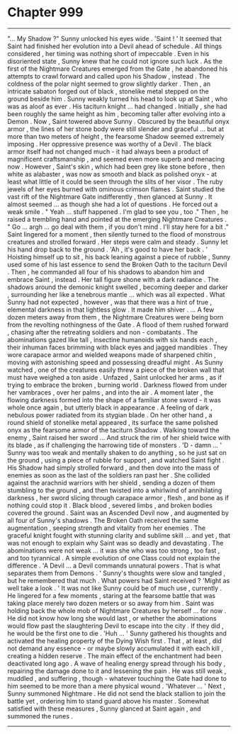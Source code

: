 
# Chapter 999


---

"... My Shadow ?"
Sunny unlocked his eyes wide .
'Saint ! '
It seemed that Saint had finished her evolution into a Devil ahead of schedule . All things considered , her timing was nothing short of impeccable .
Even in his disoriented state , Sunny knew that he could not ignore such luck .
As the first of the Nightmare Creatures emerged from the Gate , he abandoned his attempts to crawl forward and called upon his Shadow , instead .
The coldness of the polar night seemed to grow slightly darker . Then , an intricate sabaton forged out of black , stonelike metal stepped on the ground beside him .
Sunny weakly turned his head to look up at Saint , who was as aloof as ever .
His taciturn knight ... had changed .
Initially , she had been roughly the same height as him , becoming taller after evolving into a Demon . Now , Saint towered above Sunny . Obscured by the beautiful onyx armor , the lines of her stone body were still slender and graceful ... but at more than two meters of height , the fearsome Shadow seemed extremely imposing .
Her oppressive presence was worthy of a Devil .
The black armor itself had not changed much - it had always been a product of magnificent craftsmanship , and seemed even more superb and menacing now . However , Saint's skin , which had been grey like stone before , then white as alabaster , was now as smooth and black as polished onyx - at least what little of it could be seen through the slits of her visor .
The ruby jewels of her eyes burned with ominous crimson flames .
Saint studied the vast rift of the Nightmare Gate indifferently , then glanced at Sunny . It almost seemed ... as though she had a lot of questions .
He forced out a weak smile .
" Yeah ... stuff happened . I'm glad to see you , too ."
Then , he raised a trembling hand and pointed at the emerging Nightmare Creatures .
" Go ... argh ... go deal with them , if you don't mind . I'll stay here for a bit ."
Saint lingered for a moment , then silently turned to the flood of monstrous creatures and strolled forward . Her steps were calm and steady .
Sunny let his hand drop back to the ground .
'Ah , it's good to have her back . '
Hoisting himself up to sit , his back leaning against a piece of rubble , Sunny used some of his last essence to send the Broken Oath to the taciturn Devil . Then , he commanded all four of his shadows to abandon him and embrace Saint , instead .
Her tall figure shone with a dark radiance . The shadows around the demonic knight swelled , becoming deeper and darker , surrounding her like a tenebrous mantle ... which was all expected .
What Sunny had not expected , however , was that there was a hint of true , elemental darkness in that lightless glow . It made him shiver .
... A few dozen meters away from them , the Nightmare Creatures were being born from the revolting nothingness of the Gate . A flood of them rushed forward , chasing after the retreating soldiers and non - combatants .
The abominations gazed like tall , insectine humanoids with six hands each , their inhuman faces brimming with black eyes and jagged mandibles . They wore carapace armor and wielded weapons made of sharpened chitin , moving with astonishing speed and possessing dreadful might . As Sunny watched , one of the creatures easily threw a piece of the broken wall that must have weighed a ton aside .
Unfazed , Saint unlocked her arms , as if trying to embrace the broken , burning world . Darkness flowed from under her vambraces , over her palms , and into the air .
A moment later , the flowing darkness formed into the shape of a familiar stone sword - it was whole once again , but utterly black in appearance . A feeling of dark , nebulous power radiated from its stygian blade . On her other hand , a round shield of stonelike metal appeared , its surface the same polished onyx as the fearsome armor of the taciturn Shadow .
Walking toward the enemy , Saint raised her sword ...
And struck the rim of her shield twice with its blade , as if challenging the harrowing tide of monsters .
'D - damn ... '
Sunny was too weak and mentally shaken to do anything , so he just sat on the ground , using a piece of rubble for support , and watched Saint fight .
His Shadow had simply strolled forward , and then dove into the mass of enemies as soon as the last of the soldiers ran past her . She collided against the arachnid warriors with her shield , sending a dozen of them stumbling to the ground , and then twisted into a whirlwind of annihilating darkness , her sword slicing through carapace armor , flesh , and bone as if nothing could stop it .
Black blood , severed limbs , and broken bodies covered the ground .
Saint was an Ascended Devil now , and augmented by all four of Sunny's shadows . The Broken Oath received the same augmentation , seeping strength and vitality from her enemies . The graceful knight fought with stunning clarity and sublime skill ... and yet , that was not enough to explain why Saint was so deadly and devastating .
The abominations were not weak ... it was she who was too strong , too fast , and too tyrannical . A simple evolution of one Class could not explain the difference .
'A Devil ... a Devil commands unnatural powers . That is what separates them from Demons . '
Sunny's thoughts were slow and tangled , but he remembered that much .
What powers had Saint received ?
'Might as well take a look . '
It was not like Sunny could be of much use , currently .
He lingered for a few moments , staring at the fearsome battle that was taking place merely two dozen meters or so away from him . Saint was holding back the whole mob of Nightmare Creatures by herself ... for now . He did not know how long she would last , or whether the abominations would flow past the slaughtering Devil to escape into the city .
If they did , he would be the first one to die .
'Huh ... '
Sunny gathered his thoughts and activated the healing property of the Dying Wish first . That , at least , did not demand any essence - or maybe slowly accumulated it with each kill , creating a hidden reserve . The main effect of the enchantment had been deactivated long ago .
A wave of healing energy spread through his body , repairing the damage done to it and lessening the pain . He was still weak , muddled , and suffering , though - whatever touching the Gate had done to him seemed to be more than a mere physical wound .
'Whatever ... '
Next , Sunny summoned Nightmare . He did not send the black stallion to join the battle yet , ordering him to stand guard above his master .
Somewhat satisfied with these measures , Sunny glanced at Saint again , and summoned the runes .

---

